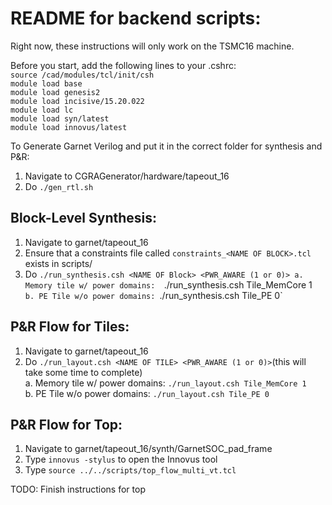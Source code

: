 # README for backend scripts:

Right now, these instructions will only work on the TSMC16 machine.

Before you start, add the following lines to your .cshrc:  
`source /cad/modules/tcl/init/csh`  
`module load base`  
`module load genesis2`  
`module load incisive/15.20.022`  
`module load lc`  
`module load syn/latest`  
`module load innovus/latest`  

To Generate Garnet Verilog and put it in the correct folder for synthesis and P&R:
1. Navigate to CGRAGenerator/hardware/tapeout\_16
2. Do `./gen_rtl.sh`

## Block-Level Synthesis:
1. Navigate to garnet/tapeout\_16
2. Ensure that a constraints file called `constraints_<NAME OF BLOCK>.tcl` exists in scripts/
2. Do `./run_synthesis.csh <NAME OF Block> <PWR_AWARE (1 or 0)>
  a. Memory tile w/ power domains:  `./run_synthesis.csh Tile_MemCore 1`    
  b. PE Tile w/o power domains:  `./run_synthesis.csh Tile_PE 0`  

## P&R Flow for Tiles:
1. Navigate to garnet/tapeout\_16
2. Do `./run_layout.csh <NAME OF TILE> <PWR_AWARE (1 or 0)>`(this will take some time to complete)   
  a. Memory tile w/ power domains:  `./run_layout.csh Tile_MemCore 1`    
  b. PE Tile w/o power domains:  `./run_layout.csh Tile_PE 0`

## P&R Flow for Top:
1. Navigate to garnet/tapeout\_16/synth/GarnetSOC_pad_frame
2. Type `innovus -stylus` to open the Innovus tool
3. Type `source ../../scripts/top_flow_multi_vt.tcl`

TODO: Finish instructions for top


